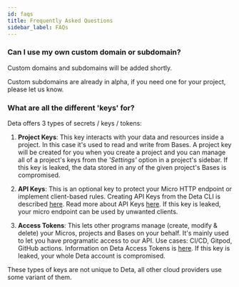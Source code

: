 ```yaml
---
id: faqs
title: Frequently Asked Questions
sidebar_label: FAQs
---
```


### Can I use my own custom domain or subdomain?

Custom domains and subdomains will be added shortly. 

Custom subdomains are already in alpha, if you need one for your project, please let us know.

### What are all the different 'keys' for?

Deta offers 3 types of secrets / keys / tokens:

1. **Project Keys**: This key interacts with your data and resources inside a project. In this case it's used to read and write from Bases. A project key will be created for you when you create a project and you can manage all of a project's keys from the *'Settings'* option in a project's sidebar. If this key is leaked, the data stored in any of the given project's Bases is compromised. 

2. **API Keys**: This is an optional key to protect your Micro HTTP endpoint or implement client-based rules. Creating API Keys from the Deta CLI is described [here](/docs/cli/commands#deta-auth-create-api-key). Read more about API Keys [here](https://en.wikipedia.org/wiki/Application_programming_interface_key). If this key is leaked, your micro endpoint can be used by unwanted clients.

3. **Access Tokens**: This lets other programs manage (create, modify & delete) your Micros, projects and Bases on your behalf. It's mainly used to let you have programatic access to our API. Use cases: CI/CD, Gitpod, GitHub actions. Information on Deta Access Tokens is [here](/docs/cli/auth#deta-access-tokens). If this key is leaked, your whole Deta account is compromised.

These types of keys are not unique to Deta, all other cloud providers use some variant of them.